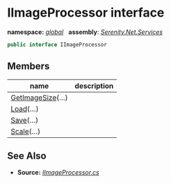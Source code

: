 # IImageProcessor interface
**namespace:** *[global](../README.md#global-namespace)*   **assembly**: *[Serenity.Net.Services](../README.md)*

```csharp
public interface IImageProcessor
```

## Members

| name | description |
| --- | --- |
| [GetImageSize](IImageProcessor/GetImageSize.md)(…) |  |
| [Load](IImageProcessor/Load.md)(…) |  |
| [Save](IImageProcessor/Save.md)(…) |  |
| [Scale](IImageProcessor/Scale.md)(…) |  |

## See Also

* **Source:** *[IImageProcessor.cs](https://github.com/serenity-is/Serenity/blob/master/src/Serenity.Net.Services/Upload/IImageProcessor.cs)*